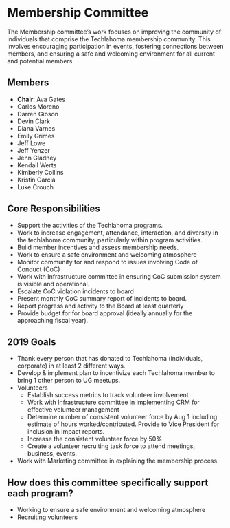 # Membership Committee
The Membership committee’s work focuses on improving the community of individuals that comprise the Techlahoma membership community. This involves encouraging participation in events, fostering connections between members, and ensuring a safe and welcoming environment for all current and potential members

## Members
* **Chair**: Ava Gates
* Carlos Moreno
* Darren Gibson
* Devin Clark
* Diana Varnes
* Emily Grimes
* Jeff Lowe
* Jeff Yenzer
* Jenn Gladney
* Kendall Werts
* Kimberly Collins
* Kristin Garcia
* Luke Crouch

## Core Responsibilities
* Support the activities of the Techlahoma programs.
* Work to increase engagement, attendance, interaction, and diversity in the techlahoma community, particularly within program activities.
* Build member incentives and assess membership needs.
* Work to ensure a safe environment and welcoming atmosphere
* Monitor community for and respond to issues involving Code of Conduct (CoC)
* Work with Infrastructure committee in ensuring CoC submission system is visible and operational.
* Escalate CoC violation incidents to board
* Present monthly CoC summary report of incidents to board.
* Report progress and activity to the Board at least quarterly
* Provide budget for for board approval (ideally annually for the approaching fiscal year).

## 2019 Goals
* Thank every person that has donated to Techlahoma (individuals, corporate) in at least 2 different ways.
* Develop & implement plan to incentivize each Techlahoma member to bring 1 other person to UG meetups.
* Volunteers
  * Establish success metrics to track volunteer involvement
  * Work with Infrastructure committee in implementing CRM for effective volunteer management
  * Determine number of consistent volunteer force by Aug 1 including estimate of hours worked/contributed. Provide to Vice President for inclusion in Impact reports.
  * Increase the consistent volunteer force by 50% 
  * Create a volunteer recruiting task force to attend meetings, business, events.
* Work with Marketing committee in explaining the membership process

## How does this committee specifically support each program?
* Working to ensure a safe environment and welcoming atmosphere
* Recruiting volunteers
